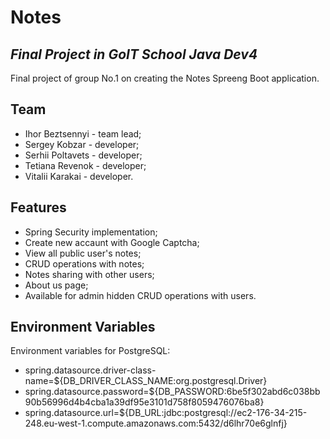 # Notes
## _Final Project in GoIT School Java Dev4_


Final project of group No.1 on creating the Notes Spreeng Boot application.

## Team

- Ihor Beztsennyi - team lead;
- Sergey Kobzar - developer;
- Serhii Poltavets - developer;
- Tetiana Revenok - developer;
- Vitalii Karakai - developer.

## Features

- Spring Security implementation;
- Create new accaunt with Google Captcha;
- View all public user's notes;
- CRUD operations with notes;
- Notes sharing with other users;
- About us page;
- Available for admin hidden CRUD operations with users.


## Environment Variables

Environment variables for PostgreSQL:

- spring.datasource.driver-class-name=${DB_DRIVER_CLASS_NAME:org.postgresql.Driver}
- spring.datasource.password=${DB_PASSWORD:6be5f302abd6c038bb90b56996d4b4cba1a39df95e3101d758f8059476076ba8}
- spring.datasource.url=${DB_URL:jdbc:postgresql://ec2-176-34-215-248.eu-west-1.compute.amazonaws.com:5432/d6lhr70e6glnfj}
